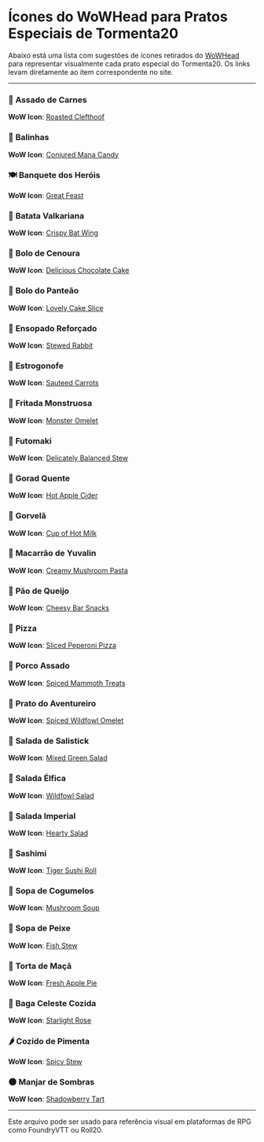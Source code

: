 # Ícones do WoWHead para Pratos Especiais de Tormenta20

Abaixo está uma lista com sugestões de ícones retirados do [WoWHead](https://www.wowhead.com/) para representar visualmente cada prato especial do Tormenta20. Os links levam diretamente ao item correspondente no site.

---

### 🥩 **Assado de Carnes**
**WoW Icon**: [Roasted Clefthoof](https://www.wowhead.com/item=27658)

### 🍬 **Balinhas**
**WoW Icon**: [Conjured Mana Candy](https://www.wowhead.com/item=34062)

### 🍽️ **Banquete dos Heróis**
**WoW Icon**: [Great Feast](https://www.wowhead.com/item=43268)

### 🍟 **Batata Valkariana**
**WoW Icon**: [Crispy Bat Wing](https://www.wowhead.com/item=12224)

### 🥕 **Bolo de Cenoura**
**WoW Icon**: [Delicious Chocolate Cake](https://www.wowhead.com/item=33924)

### 🍰 **Bolo do Panteão**
**WoW Icon**: [Lovely Cake Slice](https://www.wowhead.com/item=72073)

### 🍲 **Ensopado Reforçado**
**WoW Icon**: [Stewed Rabbit](https://www.wowhead.com/item=81405)

### 🍛 **Estrogonofe**
**WoW Icon**: [Sauteed Carrots](https://www.wowhead.com/item=74643)

### 🍳 **Fritada Monstruosa**
**WoW Icon**: [Monster Omelet](https://www.wowhead.com/item=12218)

### 🍣 **Futomaki**
**WoW Icon**: [Delicately Balanced Stew](https://www.wowhead.com/item=122343)

### 🧋 **Gorad Quente**
**WoW Icon**: [Hot Apple Cider](https://www.wowhead.com/item=21215)

### 🥛 **Gorvelã**
**WoW Icon**: [Cup of Hot Milk](https://www.wowhead.com/item=33927)

### 🍝 **Macarrão de Yuvalin**
**WoW Icon**: [Creamy Mushroom Pasta](https://www.wowhead.com/item=62790)

### 🧀 **Pão de Queijo**
**WoW Icon**: [Cheesy Bar Snacks](https://www.wowhead.com/item=81409)

### 🍕 **Pizza**
**WoW Icon**: [Sliced Peperoni Pizza](https://www.wowhead.com/item=8952)

### 🐏 **Porco Assado**
**WoW Icon**: [Spiced Mammoth Treats](https://www.wowhead.com/item=43005)

### 🍗 **Prato do Aventureiro**
**WoW Icon**: [Spiced Wildfowl Omelet](https://www.wowhead.com/item=27666)

### 🥗 **Salada de Salistick**
**WoW Icon**: [Mixed Green Salad](https://www.wowhead.com/item=74636)

### 🥬 **Salada Élfica**
**WoW Icon**: [Wildfowl Salad](https://www.wowhead.com/item=74644)

### 🧁 **Salada Imperial**
**WoW Icon**: [Hearty Salad](https://www.wowhead.com/item=74649)

### 🥤 **Sashimi**
**WoW Icon**: [Tiger Sushi Roll](https://www.wowhead.com/item=74647)

### 🍄 **Sopa de Cogumelos**
**WoW Icon**: [Mushroom Soup](https://www.wowhead.com/item=45932)

### 🌿 **Sopa de Peixe**
**WoW Icon**: [Fish Stew](https://www.wowhead.com/item=33825)

### 🍎 **Torta de Maçã**
**WoW Icon**: [Fresh Apple Pie](https://www.wowhead.com/item=8950)

### 🌟 **Baga Celeste Cozida**
**WoW Icon**: [Starlight Rose](https://www.wowhead.com/item=124105)

### 🌶️ **Cozido de Pimenta**
**WoW Icon**: [Spicy Stew](https://www.wowhead.com/item=122343)

### 🌑 **Manjar de Sombras**
**WoW Icon**: [Shadowberry Tart](https://www.wowhead.com/item=122343)

---

Este arquivo pode ser usado para referência visual em plataformas de RPG como FoundryVTT ou Roll20.

